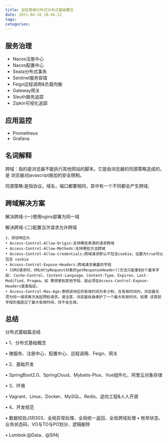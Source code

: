 ```yaml
---
title: 谷粒商城分布式分布式基础概念
date: 2021-04-18 18:46:12
tags:
categories:
---
```


## 服务治理

* Nacos注册中心
* Nacos配置中心
* Seata分布式事务
* Sentinel服务容错
* Feign远程调用&负载均衡
* Gateway网关
* Sleuth服务追踪
* Zipkin可视化追踪

## 应用监控
* Prometheus
* Grafana

## 名词解释
跨域：指的是浏览器不能执行其他网站的脚本。它是由浏览器的同源策略造成的，是
浏览器对javascript施加的安全限制。

同源策略:是指协议，域名，端口都要相同，其中有一个不同都会产生跨域;

## 跨域解决方案
解决跨域-(一)使用nginx部署为同一域

解决跨域-(二)配置当次请求允许跨域
````
1、添加响应头
• Access-Control-Allow-Origin:支持哪些来源的请求跨域
• Access-Control-Allow-Methods:支持哪些方法跨域
• Access-Control-Allow-Credentials:跨域请求默认不包含cookie，设置为true可以包含 cookie
• Access-Control-Expose-Headers:跨域请求暴露的字段
• CORS请求时，XMLHttpRequest对象的getResponseHeader()方法只能拿到6个基本字段: Cache-Control、Content-Language、Content-Type、Expires、Last-Modified、Pragma。如 果想拿到其他字段，就必须在Access-Control-Expose-Headers里面指定。
• Access-Control-Max-Age:表明该响应的有效时间为多少秒。在有效时间内，浏览器无 须为同一请求再次发起预检请求。请注意，浏览器自身维护了一个最大有效时间，如果 该首部字段的值超过了最大有效时间，将不会生效。
````

## 总结

分布式基础篇总结

• 1、分布式基础概念

• 微服务、注册中心、配置中心、远程调用、Feign、网关

• 2、基础开发

• SpringBoot2.0、SpringCloud、Mybatis-Plus、Vue组件化、阿里云对象存储

• 3、环境

• Vagrant、Linux、Docker、MySQL、Redis、逆向工程&人人开源

• 4、开发规范

• 数据校验JSR303、全局异常处理、全局统一返回、全局跨域处理 • 枚举状态、业务状态码、VO与TO与PO划分、逻辑删除

• Lombok:@Data、@Slf4j
